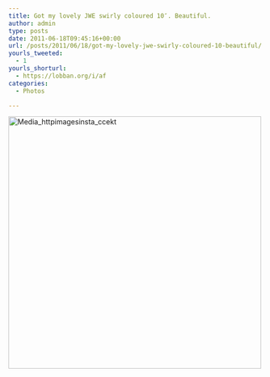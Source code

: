 ```yaml
---
title: Got my lovely JWE swirly coloured 10″. Beautiful.
author: admin
type: posts
date: 2011-06-18T09:45:16+00:00
url: /posts/2011/06/18/got-my-lovely-jwe-swirly-coloured-10-beautiful/
yourls_tweeted:
  - 1
yourls_shorturl:
  - https://lobban.org/i/af
categories:
  - Photos

---
```

<div class='posterous_autopost'>
  <a href="http://instagr.am/p/F7EuV/"></p> 
  
  <div class='p_embed p_image_embed'>
    <a href="http://posterous.com/getfile/files.posterous.com/nonimage/dbhJhIhiphkaggddazFFaaaCjpyfqxhsxzbABunfnmBtmryAkzwBtCzgAJmG/media_httpimagesinsta_CCEkt.jpg.scaled1000.jpg"><img alt="Media_httpimagesinsta_ccekt" height="500" src="https://lobban.org/wp-content/uploads/2011/06/media_httpimagesinsta_CCEkt.jpg.scaled500.jpg" width="500" /></a>
  </div>
  
  <p>
    </a></div>